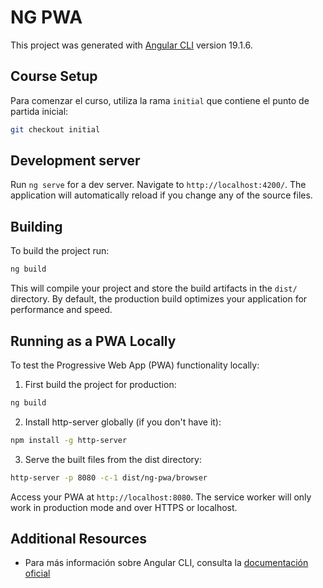 # NG PWA

This project was generated with [Angular CLI](https://github.com/angular/angular-cli) version 19.1.6.

## Course Setup

Para comenzar el curso, utiliza la rama `initial` que contiene el punto de partida inicial:
```bash
git checkout initial
```

## Development server

Run `ng serve` for a dev server. Navigate to `http://localhost:4200/`. The application will automatically reload if you change any of the source files.

## Building

To build the project run:

```bash
ng build
```

This will compile your project and store the build artifacts in the `dist/` directory. By default, the production build optimizes your application for performance and speed.

## Running as a PWA Locally

To test the Progressive Web App (PWA) functionality locally:

1. First build the project for production:
```bash
ng build
```

2. Install http-server globally (if you don't have it):
```bash
npm install -g http-server
```

3. Serve the built files from the dist directory:
```bash
http-server -p 8080 -c-1 dist/ng-pwa/browser
```

Access your PWA at `http://localhost:8080`. The service worker will only work in production mode and over HTTPS or localhost.

## Additional Resources

- Para más información sobre Angular CLI, consulta la [documentación oficial](https://angular.dev/tools/cli)

